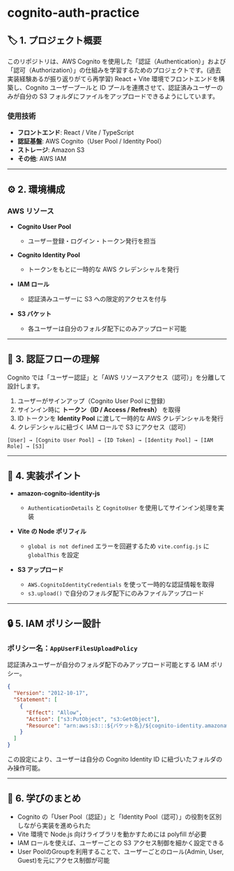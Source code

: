 # cognito-auth-practice

## 🏷️ 1. プロジェクト概要

このリポジトリは、AWS Cognito を使用した「認証（Authentication）」および「認可（Authorization）」の仕組みを学習するためのプロジェクトです。(過去実装経験あるが振り返りがてら再学習)
React + Vite 環境でフロントエンドを構築し、Cognito ユーザープールと ID プールを連携させて、認証済みユーザーのみが自分の S3 フォルダにファイルをアップロードできるようにしています。

### 使用技術

- **フロントエンド**: React / Vite / TypeScript
- **認証基盤**: AWS Cognito（User Pool / Identity Pool）
- **ストレージ**: Amazon S3
- **その他**: AWS IAM

---

## ⚙️ 2. 環境構成

### AWS リソース

- **Cognito User Pool**

  - ユーザー登録・ログイン・トークン発行を担当

- **Cognito Identity Pool**

  - トークンをもとに一時的な AWS クレデンシャルを発行

- **IAM ロール**

  - 認証済みユーザーに S3 への限定的アクセスを付与

- **S3 バケット**

  - 各ユーザーは自分のフォルダ配下にのみアップロード可能

---

## 🔑 3. 認証フローの理解

Cognito では「ユーザー認証」と「AWS リソースアクセス（認可）」を分離して設計します。

1. ユーザーがサインアップ（Cognito User Pool に登録）
2. サインイン時に **トークン（ID / Access / Refresh）** を取得
3. ID トークンを **Identity Pool** に渡して一時的な AWS クレデンシャルを発行
4. クレデンシャルに紐づく IAM ロールで S3 にアクセス（認可）

```text
[User] → [Cognito User Pool] → [ID Token] → [Identity Pool] → [IAM Role] → [S3]
```

---

## 🧩 4. 実装ポイント

- **amazon-cognito-identity-js**

  - `AuthenticationDetails` と `CognitoUser` を使用してサインイン処理を実装

- **Vite の Node ポリフィル**

  - `global is not defined` エラーを回避するため `vite.config.js` に `globalThis` を設定

- **S3 アップロード**

  - `AWS.CognitoIdentityCredentials` を使って一時的な認証情報を取得
  - `s3.upload()` で自分のフォルダ配下にのみファイルアップロード

---

## 🔒 5. IAM ポリシー設計

### ポリシー名：`AppUserFilesUploadPolicy`

認証済みユーザーが自分のフォルダ配下のみアップロード可能とする IAM ポリシー。

```json
{
  "Version": "2012-10-17",
  "Statement": [
    {
      "Effect": "Allow",
      "Action": ["s3:PutObject", "s3:GetObject"],
      "Resource": "arn:aws:s3:::${バケット名}/${cognito-identity.amazonaws.com:sub}/*"
    }
  ]
}
```

この設定により、ユーザーは自分の Cognito Identity ID に紐づいたフォルダのみ操作可能。

---

## 🧠 6. 学びのまとめ

- Cognito の「User Pool（認証）」と「Identity Pool（認可）」の役割を区別しながら実装を進められた
- Vite 環境で Node.js 向けライブラリを動かすためには polyfill が必要
- IAM ロールを使えば、ユーザーごとの S3 アクセス制御を細かく設定できる
- User PoolのGroupを利用することで、ユーザーごとのロール(Admin, User, Guest)を元にアクセス制御が可能
